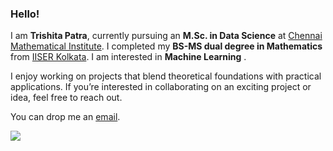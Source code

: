 ### Hello!

I am **Trishita Patra**, currently pursuing an **M.Sc. in Data Science** at [Chennai Mathematical Institute](https://www.cmi.ac.in/). I completed my **BS-MS dual degree in Mathematics** from [IISER Kolkata](https://www.iiserkol.ac.in/web/en/#gsc.tab=0). I am interested in **Machine Learning** .

I enjoy working on projects that blend theoretical foundations with practical applications. If you’re interested in collaborating on an exciting project or idea, feel free to reach out.

You can drop me an [email](mailto:trishita.cmi@gmail.com).

![](https://github-profile-summary-cards.vercel.app/api/cards/profile-details?username=Lemon-lbo&theme=nord_dark)

 <!-- 
<h2 align="center">GitHub Statistics</h2>

<div align="center">

  <table>
    <tr>
      <td><img src="https://github-readme-stats.vercel.app/api?username=Lemon-lbo&show_icons=true&theme=gruvbox" alt="GitHub Stats" height="200"/></td>
      <td><img src="https://github-readme-stats.vercel.app/api/top-langs/?username=Lemon-lbo&layout=compact&theme=gruvbox" alt="Top Languages" height="200"/></td>
    </tr>
  </table>

<img src="https://github-readme-activity-graph.vercel.app/graph?username=Lemon-lbo&theme=github-compact&hide_border=true&area=true&custom_title=Contribution%20Graph" alt="Contribution Graph"/>

</div>
 -->

